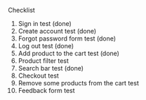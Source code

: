 Checklist
1. Sign in test (done)
2. Create account test (done)
3. Forgot password form test (done)
4. Log out test (done)
5. Add product to the cart test (done)
6. Product filter test
7. Search bar test (done)
8. Checkout test 
9. Remove some products from the cart test
10. Feedback form test